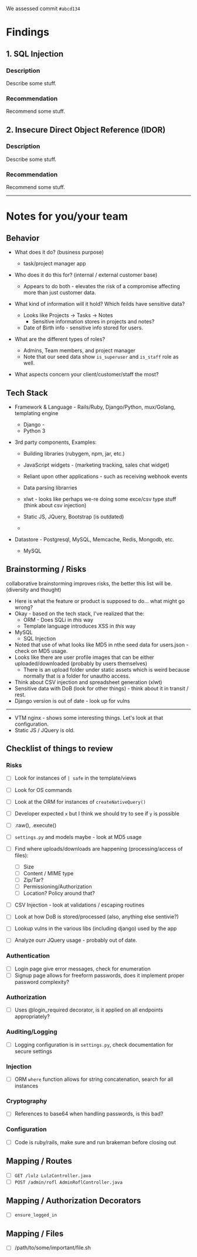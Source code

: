 We assessed commit `#abcd134`

# Findings

## 1. SQL Injection

### Description

Describe some stuff.

### Recommendation

Recommend some stuff.

## 2. Insecure Direct Object Reference (IDOR)

### Description

Describe some stuff.

### Recommendation

Recommend some stuff.

---

# Notes for you/your team

## Behavior

* What does it do? (business purpose)
	* task/project manager app

* Who does it do this for? (internal / external customer base)
  * Appears to do both - elevates the risk of a compromise affecting more than just customer data.

* What kind of information will it hold? Which feilds have sensitive data?
  * Looks like Projects -> Tasks -> Notes
    * Sensitive information stores in projects and notes?
  * Date of Birth info - sensitive info stored for users.

* What are the different types of roles?
  * Admins, Team members, and project manager
  * Note that our seed data show `is_superuser` and `is_staff` role as well.

* What aspects concern your client/customer/staff the most?

## Tech Stack

* Framework & Language - Rails/Ruby, Django/Python, mux/Golang, templating engine
  * Django - 
  * Python 3


* 3rd party components, Examples:
  * Building libraries (rubygem, npm, jar, etc.)
  * JavaScript widgets - (marketing tracking, sales chat widget)
  * Reliant upon other applications - such as receiving webhook events
  * Data parsing librarries

  * xlwt - looks like perhaps we-re doing some exce/csv type stuff (think about csv injection)
  * Static JS, JQuery, Bootstrap (is outdated)
  * 

* Datastore - Postgresql, MySQL, Memcache, Redis, Mongodb, etc.
    * MySQL

## Brainstorming / Risks
collaborative brainstorming improves risks, the better this list will be. (diversity and thought)

* Here is what the feature or product is supposed to do... what might go wrong?
* Okay - based on the tech stack, I've realized that the:
  * ORM - Does SQLi in _this_ way
  * Template language introduces XSS in _this_ way
* MySQL
  * SQL Injection
* Noted that use of what looks like MD5 in nthe seed data for users.json - check on MD5 usage.
* Looks like there are  user profile images that can be either uploaded/downloaded (probably by users themselves)
  * There is an upload folder under static assets which is weird because normally that is a folder for unautho access.
* Think about CSV injection and spreadsheet generation (xlwt)
* Sensitive data with DoB (look for other things) - think about it in transit / rest.
* Django version is out of date - look up for vulns
---

* VTM nginx - shows some interesting things. Let's look at that configuration.
* Static JS / JQuery is old.

## Checklist of things to review

### Risks
- [ ] Look for instances of `| safe` in the template/views
- [ ] Look for OS commands
- [ ] Look at the ORM for instances of `createNativeQuery()`
- [ ] Developer expected `x` but I think we should try to see if `y` is possible

- [ ] .raw(), .execute()
- [ ] `settings.py` and models maybe - look at MD5 usage
- [ ] Find where uploads/downloads are happening (processing/access of files):
  - [ ] Size
  - [ ] Content / MIME type
  - [ ] Zip/Tar?
  - [ ] Permissioning/Authorization
  - [ ] Location? Policy around that?
- [ ] CSV Injection - look at validations / escaping routines
- [ ] Look at how DoB is stored/processed (also, anything else sentivie?)
- [ ] Lookup vulns in the various libs (including django) used by the app
- [ ] Analyze ourr JQuery usage - probably out of date.

### Authentication
- [ ] Login page give error messages, check for enumeration
- [ ] Signup page allows for freeform passwords, does it implement proper password complexity?

### Authorization
- [ ] Uses @login_required decorator, is it applied on all endpoints appropriately?

### Auditing/Logging
- [ ] Logging configuration is in `settings.py`, check documentation for secure settings

### Injection
- [ ] ORM `where` function allows for string concatenation, search for all instances

### Cryptography
- [ ] References to base64 when handling passwords, is this bad?

### Configuration
- [ ] Code is ruby/rails, make sure and run brakeman before closing out

## Mapping / Routes

- [ ] `GET /lulz LulzController.java`
- [ ] `POST /admin/rofl AdminRoflController.java`

## Mapping / Authorization Decorators

- [ ] `ensure_logged_in`

## Mapping / Files

- [ ] /path/to/some/important/file.sh
